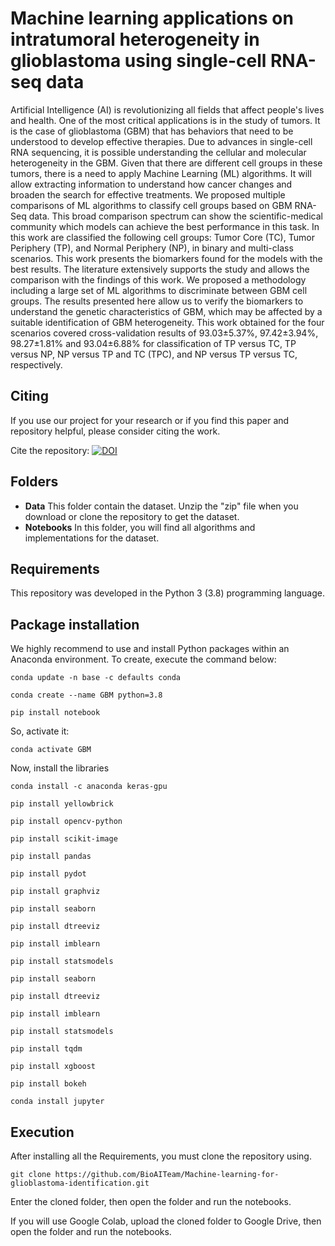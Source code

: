 # Machine learning applications on intratumoral heterogeneity in glioblastoma using single-cell RNA-seq data
Artificial Intelligence (AI) is revolutionizing all fields that affect people's lives and health. One of the most critical applications is in the study of tumors. It is the case of glioblastoma (GBM) that has behaviors that need to be understood to develop effective therapies. Due to advances in single-cell RNA sequencing, it is possible understanding the cellular and molecular heterogeneity in the GBM. Given that there are different cell groups in these tumors, there is a need to apply Machine Learning (ML) algorithms. It will allow extracting information to understand how cancer changes and broaden the search for effective treatments. We proposed multiple comparisons of ML algorithms to classify cell groups based on GBM RNA-Seq data. This broad comparison spectrum can show the scientific-medical community which models can achieve the best performance in this task. In this work are classified the following cell groups: Tumor Core (TC), Tumor Periphery (TP), and Normal Periphery (NP), in binary and multi-class scenarios. This work presents the biomarkers found for the models with the best results. The literature extensively supports the study and allows the comparison with the findings of this work. We proposed a methodology including a large set of ML algorithms to discriminate between GBM cell groups. The results presented here allow us to verify the biomarkers to understand the genetic characteristics of GBM, which may be affected by a suitable identification of GBM heterogeneity. This work obtained for the four scenarios covered cross-validation results of 93.03±5.37%, 97.42±3.94%, 98.27±1.81% and 93.04±6.88% for classification of TP versus TC, TP versus NP, NP versus TP and TC (TPC), and NP versus TP versus TC, respectively. 

## Citing

If you use our project for your research or if you find this paper and repository helpful, please consider citing the work.

Cite the repository: [![DOI](https://zenodo.org/badge/512104422.svg)](https://zenodo.org/badge/latestdoi/512104422)

## Folders

- **Data** This folder contain the dataset. Unzip the "zip" file when you download or clone the repository to get the dataset.
- **Notebooks** In this folder, you will find all algorithms and implementations for the dataset. 

## Requirements
This repository was developed in the Python 3 (3.8) programming language.

## Package installation

We highly recommend to use and install Python packages within an Anaconda environment. To create, execute the command below:
```
conda update -n base -c defaults conda
```
```
conda create --name GBM python=3.8
```
```
pip install notebook
```
So, activate it:
```
conda activate GBM
```
Now, install the libraries
```
conda install -c anaconda keras-gpu
```
```
pip install yellowbrick
```
```
pip install opencv-python
```
```
pip install scikit-image
```
```
pip install pandas
```
```
pip install pydot
```
```
pip install graphviz
```
```
pip install seaborn
```
```
pip install dtreeviz
```
```
pip install imblearn
```
```
pip install statsmodels
```
```
pip install seaborn
```
```
pip install dtreeviz
```
```
pip install imblearn
```
```
pip install statsmodels
```
```
pip install tqdm
```
```
pip install xgboost
```
```
pip install bokeh
```
```
conda install jupyter 
```


## Execution
After installing all the Requirements, you must clone the repository using.
```
git clone https://github.com/BioAITeam/Machine-learning-for-glioblastoma-identification.git
```
Enter the cloned folder, then open the folder and run the notebooks.

If you will use Google Colab, upload the cloned folder to Google Drive, then open the folder and run the notebooks.
